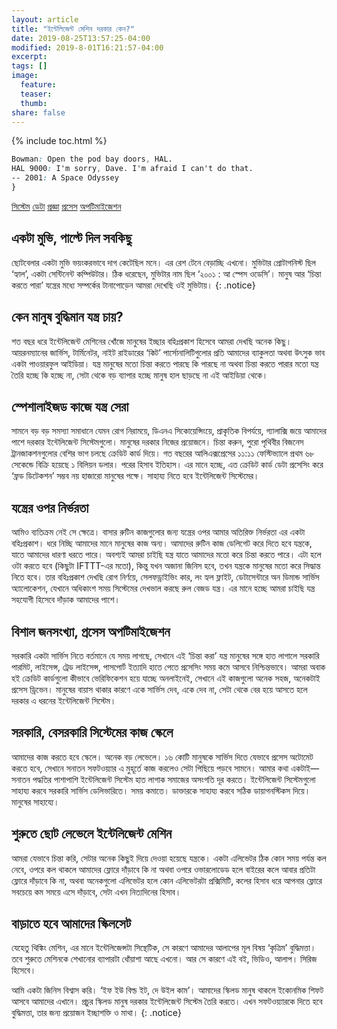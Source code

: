 ```yaml
---
layout: article
title: "ইন্টেলিজেন্ট মেশিন দরকার কেন?"
date: 2019-08-25T13:57:25-04:00
modified: 2019-8-01T16:21:57-04:00
excerpt:
tags: []
image:
  feature:
  teaser:
  thumb:
share: false
---
```


{% include toc.html %}

```css
Bowman: Open the pod bay doors, HAL. 
HAL 9000: I'm sorry, Dave. I'm afraid I can't do that. 
-- 2001: A Space Odyssey
}
```
<a href="#" class="btn">সিস্টেম</a>
<a href="#" class="btn-info">ডেটা</a>
<a href="#" class="btn-warning">প্রজ্ঞা</a>
<a href="#" class="btn-danger">প্রসেস</a>
<a href="#" class="btn-success">অপটিমাইজেশন</a>

## একটা মুভি, পাল্টে দিল সবকিছু

ছোটবেলার একটা মুভি ভয়ংকরভাবে দাগ কেটেছিল মনে। এর রেশ টেনে বেড়াচ্ছি এখনো। মুভিটার প্রোটাগনিস্ট ছিল ‘হ্যাল’, একটা সেন্টিনেন্ট কম্পিউটার। ঠিক ধরেছেন, মুভিটার নাম ছিল ‘২০০১ : আ স্পেস ওডেসি’। মানুষ আর ‘চিন্তা করতে পারা’ যন্ত্রের মধ্যে সম্পর্কের টানাপোড়েন আমরা দেখেছি ওই মুভিটায়।
{: .notice}

## কেন মানুষ বুদ্ধিমান যন্ত্র চায়?

শত বছর ধরে ইন্টেলিজেন্ট মেশিনের খোঁজে মানুষের ইচ্ছার বহিঃপ্রকাশ হিসেবে আমরা দেখছি অনেক কিছু। আয়রনম্যানের জার্ভিস, টার্মিনেটর, নাইট রাইডারের ‘কিট’ পার্সোনালিটিগুলোর প্রতি আমাদের ব্যাকুলতা অথবা উৎসুক ভাব একটা পাওয়ারফুল আইডিয়া। যন্ত্র মানুষের মতো চিন্তা করতে পারছে কি পারছে না অথবা চিন্তা করতে পারার মতো যন্ত্র তৈরি হচ্ছে কি হচ্ছে না, সেটা থেকে বড় ব্যাপার হচ্ছে মানুষ হাল ছাড়ছে না এই আইডিয়া থেকে। 

## স্পেশালাইজড কাজে যন্ত্র সেরা

সামনে বড় বড় সমস্যা সমাধানে যেমন রোগ নিরাময়ে, ডিএনএ সিকোয়েন্সিংয়ে, প্রাকৃতিক বিপর্যয়ে, গ্যালাক্সি জয়ে আমাদের পাশে দরকার ইন্টেলিজেন্ট সিস্টেমগুলো। মানুষের দরকার নিজের প্রয়োজনে। চিন্তা করুন, পুরো পৃথিবীর বিজনেস ট্রানজাকশনগুলোর বেশির ভাগ চলছে ক্রেডিট কার্ড দিয়ে। গত বছরের আলিএক্সপ্রেসের ১১:১১ ফেস্টিভ্যালে প্রথম ৬৮ সেকেন্ডে বিক্রি হয়েছে ১ বিলিয়ন ডলার। পরের হিসাব ইতিহাস। এর মানে হচ্ছে, এত ক্রেডিট কার্ড ডেটা প্রসেসিং করে ‘ফ্রড ডিটেকশন’ সম্ভব নয় হাজারো মানুষের পক্ষে। সাহায্য নিতে হবে ইন্টেলিজেন্ট সিস্টেমের। 

## যন্ত্রের ওপর নির্ভরতা

আমিও ব্যতিক্রম নেই সে ক্ষেত্রে। বাসার রুটিন কাজগুলোর জন্য যন্ত্রের ওপর আমার অতিরিক্ত নির্ভরতা এর একটা বহিঃপ্রকাশ। ধরে নিচ্ছি আমাদের মানে মানুষের কাজ অন্য। আমাদের রুটিন কাজ ডেলিগেট করে দিতে হবে যন্ত্রকে, যাতে আমাদের ধারণা ধরতে পারে। অবশ্যই আমরা চাইছি যন্ত্র যাতে আমাদের মতো করে চিন্তা করতে পারে। এটা হলে ওটা করতে হবে (কিছুটা IFTTT-এর মতো), কিন্তু যখন অজানা জিনিস হবে, তখন যন্ত্রকে মানুষের মতো করে সিদ্ধান্ত নিতে হবে। তার বহিঃপ্রকাশ দেখছি রোগ নির্ণয়ে, সেলফড্রাইভিং কার, লং হ্যল ফ্লাইট, ডেটাসেন্টারে অন ডিমান্ড সার্ভিস অ্যালোকেশন, যেখানে অধিকাংশ সময় সিস্টেমের দেখভাল করছে রুল বেজড যন্ত্র। এর মানে হচ্ছে আমরা চাইছি যন্ত্র সহযোগী হিসেবে দাঁড়াক আমাদের পাশে। 

## বিশাল জনসংখ্যা, প্রসেস অপটিমাইজেশন

সরকারি একটা সার্ভিস নিতে বর্তমানে যে সময় লাগছে, সেখানে এই ‘চিন্তা করা’ যন্ত্র মানুষের সঙ্গে হাত লাগালে সরকারি পারমিট, লাইসেন্স, ট্রেড লাইসেন্স, পাসপোর্ট ইত্যাদি হাতে পেতে প্রসেসিং সময় কমে আসবে নিশ্চিন্তভাবে। আমরা অবাক হই ক্রেডিট কার্ডগুলো কীভাবে ভেরিফিকেশন হয়ে যাচ্ছে অনলাইনেই, সেখানে এই কাজগুলো অনেক সহজ, অনেকটাই প্রসেস ড্রিভেন। মানুষের বায়াস থাকার কারণে একে সার্ভিস দেব, একে দেব না, সেটা থেকে বের হয়ে আসতে হলে দরকার এ ধরনের ইন্টেলিজেন্ট সিস্টেম।

## সরকারি, বেসরকারি সিস্টেমের কাজ স্কেলে

আমাদের কাজ করতে হবে স্কেলে। অনেক বড় লেভেলে। ১৬ কোটি মানুষকে সার্ভিস দিতে যেভাবে প্রসেস অটোমেট করতে হবে, সেখানে সনাতন সফটওয়্যার এ মুহূর্তে কাজ করলেও সেটা পিছিয়ে পড়বে সামনে। আমার কথা একটাই—সনাতন পদ্ধতির পাশাপাশি ইন্টেলিজেন্ট সিস্টেম হাত লাগাক সমাজের অসংগতি দূর করতে। ইন্টেলিজেন্ট সিস্টেমগুলো সাহায্য করবে সরকারি সার্ভিস ডেলিভারিতে। সময় কমাতে। ডাক্তারকে সাহায্য করবে সঠিক ডায়াগনস্টিকস দিয়ে। মানুষের সাহায্যে।

## শুরুতে ছোট লেভেলে ইন্টেলিজেন্ট মেশিন 

আমরা যেভাবে চিন্তা করি, সেটার অনেক কিছুই দিয়ে দেওয়া হয়েছে যন্ত্রকে। একটা এলিভেটর ঠিক কোন সময় পর্যন্ত কল নেবে, ওপরে কল থাকলে আমাদের ফ্লোরে দাঁড়াবে কি না অথবা ওপরে ওভারলোডেড হলে বাইরের কলে আবার প্রতিটা ফ্লোরে দাঁড়াবে কি না, অথবা অনেকগুলো এলিভেটর হলে কোন এলিভেটরটা প্রক্সিমিটি, কলের হিসাব ধরে আপনার ফ্লোরে সবচেয়ে কম সময়ে এসে দাঁড়াবে, সেটা এখন নিত্যদিনের হিসাব।

## বাড়াতে হবে আমাদের স্কিলসেট

যেহেতু থিঙ্কিং মেশিন, এর মানে ইন্টেলিজেন্সটা সিন্থেটিক, সে কারণে আমাদের আলাপের মূল বিষয় ‘কৃত্রিম’ বুদ্ধিমত্তা। তবে শুরুতে মেশিনকে শেখানোর ব্যাপারটা ধোঁয়াশা আছে এখনো। আর সে কারণে এই বই, ভিডিও, আলাপ। সিরিজ হিসেবে।

আমি একটা জিনিস বিশ্বাস করি। ‘ইফ ইউ বিল্ড ইট, দে উইল কাম’। আমাদের স্কিলড মানুষ থাকলে ইকোনমিক শিফট আসবে আমাদের এখানে। প্রচুর স্কিলড মানুষ দরকার ইন্টেলিজেন্ট সিস্টেম তৈরি করতে। এখন সফটওয়্যারকে দিতে হবে বুদ্ধিমত্তা, তার জন্য প্রয়োজন ইচ্ছাশক্তি ও মাথা।
{: .notice}
